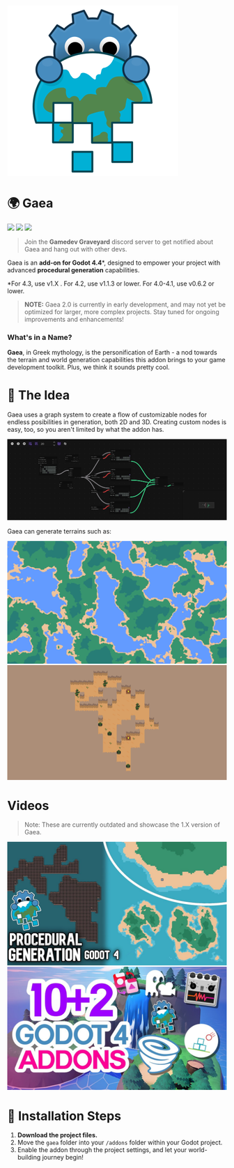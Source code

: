 ![Gaea](../logo.svg)

# 🌍 Gaea

[![](https://img.shields.io/badge/BenjaTK-Follow%20me!-%23FA5C5C?style=for-the-badge&logo=itchdotio&logoColor=white
)](https://benjatk.itch.io/) [![](https://img.shields.io/badge/Docs-%239dbd4b?style=for-the-badge&logo=https%3A%2F%2Ffonts.googleapis.com%2Fcss2%3Ffamily%3DMaterial%2BSymbols%2BOutlined%3Aopsz%2Cwght%2CFILL%2CGRAD%4048%2C400%2C1%2C0&logoColor=white
)](https://benjatk.github.io/Gaea/#/) [![](https://img.shields.io/badge/-Gamedev%20Graveyard-5865f2?style=for-the-badge&logo=discord&labelColor=white)](https://discord.gg/V7UsX54V49)
> Join the **Gamedev Graveyard** discord server to get notified about Gaea and hang out with other devs.


Gaea is an **add-on for Godot 4.4**\*, designed to empower your project with advanced **procedural generation** capabilities.

*For 4.3, use v1.X . For 4.2, use v1.1.3 or lower. For 4.0-4.1, use v0.6.2 or lower.

> **NOTE:** Gaea 2.0 is currently in early development, and may not yet be optimized for larger, more complex projects. Stay tuned for ongoing improvements and enhancements!

### What's in a Name?

**Gaea**, in Greek mythology, is the personification of Earth - a nod towards the terrain and world generation capabilities this addon brings to your game development toolkit. Plus, we think it sounds pretty cool.

# 💫 The Idea

Gaea uses a graph system to create a flow of customizable nodes for endless posibilities in generation, both 2D and 3D. Creating custom nodes is easy, too, so you aren't limited by what the addon has.

![A graph showing a bunch of interconnected nodes leading to a final output node](../assets/graph_system.png)

Gaea can generate terrains such as:

![Natural-looking terrain with grass, sand and water](../assets/terrain-showcase.png)
![Natural-looking cave-like system similar to Nuclear Throne, with chests, cacti and grass](../assets/nuclear-throne-style-showcase.png)

# Videos
> Note: These are currently outdated and showcase the 1.X version of Gaea.

[![How to Create Procedural Generation in Godot 4](../assets/devworm-thumbnail.jpg)](https://youtu.be/oB1xsCcO9wI "How to Create Procedural Generation in Godot 4")
[![10+2 AWESOME ADDONS for GODOT 4 by MrElipteach](../assets/mrelipteach-thumbnail.jpg)](https://youtu.be/-FQNPCB7e3s?t=144&si=myv2OsGoLa7jiUfi "10+2 AWESOME ADDONS for GODOT 4 by MrElipteach")



# 🔧 Installation Steps

1. **Download the project files.**
2. Move the `gaea` folder into your `/addons` folder within your Godot project.
3. Enable the addon through the project settings, and let your world-building journey begin!
